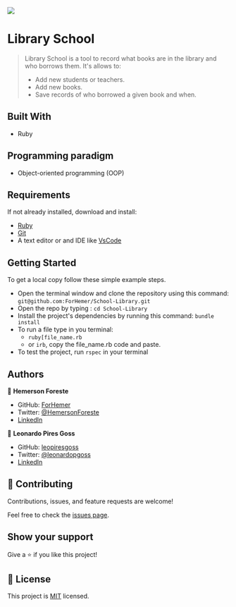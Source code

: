 ![](https://img.shields.io/badge/Microverse-blueviolet)

# Library School
> Library School is a tool to record what books are in the library and who borrows them. It's allows to:
> - Add new students or teachers.
> - Add new books.
> - Save records of who borrowed a given book and when.


## Built With
- Ruby


## Programming paradigm
- Object-oriented programming (OOP)

## Requirements 
If not already installed, download and install:
- [Ruby](https://www.ruby-lang.org/en/downloads/)
- [Git](https://git-scm.com/downloads)
- A text editor or and IDE like [VsCode](https://code.visualstudio.com/download)


## Getting Started

To get a local copy follow these simple example steps.  

- Open the terminal window and clone the repository using this command: `git@github.com:ForHemer/School-Library.git` 
- Open the repo by typing : `cd School-Library`
- Install the project's dependencies by running this command: `bundle install`   
- To run a file type in you terminal:
    - `ruby[file_name.rb`
    - or  `irb`, copy the file_name.rb code and paste.  
- To test the project, run `rspec` in your terminal

## Authors
👤 **Hemerson Foreste**
- GitHub: [ForHemer](https://github.com/ForHemer)
- Twitter: [@HemersonForeste](https://twitter.com/HemersonForeste)
- [LinkedIn](https://linkedin.com/in/hemerson-foreste)

👤 **Leonardo Pires Goss**
- GitHub: [leopiresgoss](https://github.com/leopiresgoss)
- Twitter: [@leonardopgoss](https://twitter.com/leonardopgoss)
- [LinkedIn](https://www.linkedin.com/in/leonardogoss/)

## 🤝 Contributing

Contributions, issues, and feature requests are welcome!

Feel free to check the [issues page](https://github.com/ForHemer/School-Library/issues).

## Show your support

Give a ⭐️ if you like this project!

## 📝 License

This project is [MIT](/LICENSE) licensed.

